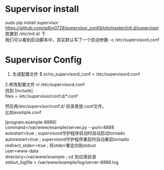 Supervisor install
===============
sudo pip install supervisor
  https://github.com/adby0729/supervisor_conf/blob/master/init.d/supervisor 放置到 /etc/init.d/ 下 <br>
  我们可以看到启动脚本中，其实默认写了一个启动参数 -c /etc/supervisord.conf <br>

Supervisor Config 
===============
1. 生成配置文件
  $ echo_supervisord_conf > /etc/supervisord.conf<br>

2.修改配置文件
  vi /etc/supervisord.conf<br>
找到
  [include]<br>
  files = /etc/supervisor/conf.d/*.conf<br>

  然后再/etc/supervisor/conf.d/ 目录里放.conf文件。<br>
  比如example.conf

  [program:example-8888]<br>
  command=/var/www/example/server.py --port=8888<br>
  autostart=true ; supervisord守护程序启动时自动启动tornado<br>
  autorestart=true ; supervisord守护程序重启时自动重启tornado<br>
  redirect_stderr=true ; 将stderr重定向到stdout<br>
  user=www-data<br>
  directory=/var/www/example ; cd 到应用目录<br>
  stdout_logfile = /var/www/example/log/server-8888.log<br>

